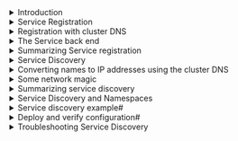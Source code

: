 <details>
<summary>Introduction</summary>
<br>

<img width="527" alt="image" src="https://user-images.githubusercontent.com/75510135/167252669-34557003-95a9-4915-b429-b9bcc72a3865.png">

Quick background#

Applications run inside of containers, and containers run inside of Pods. Every Kubernetes Pod gets its own unique IP address, and all Pods connect to the same flat network, called the Pod network. However, Pods are ephemeral. This means they come and go and should not be considered reliable. For example, scaling operations, rolling updates, rollbacks, and failures all cause Pods to be added or removed from the network.

To address the unreliable nature of Pods, Kubernetes provides a Service object that sits in front of a set of Pods and provides a reliable name, IP address, and port. Clients connect to the Service object, which, in turn, load balances requests to the target Pods.

    Note: The word “service” has lots of meanings. When we use it with a capital “S” we are referring to the Kubernetes Service object that provides stable networking to a set of Pods.

Modern cloud-native applications are composed of many small independent microservices that work together to create a useful application. For these microservices to work together, they need to be able to discover and connect to each other. This is where service discovery comes into play.

There are two major components to service discovery:

    Service registration
    Service discovery


</details>

<details>
<summary>Service Registration</summary>
<br>

  <img width="549" alt="image" src="https://user-images.githubusercontent.com/75510135/167253091-fe526ab9-bdd4-4aef-8d2f-02ddc0ae17c7.png">

  What is service registration?#

Service registration is the process of a microservice registering its connection details in a service registry so that other microservices can discover it and connect to it.

  <img width="627" alt="image" src="https://user-images.githubusercontent.com/75510135/167254282-e520cfca-5687-4abb-9c96-b5b0a14e6935.png">

  A few important things to note about this in Kubernetes:

    Kubernetes uses an internal DNS service as its service registry.
    Services, not individual Pods, register with DNS.
    The name, IP address, and network port of every Service is registered

For this to work, Kubernetes provides a well known internal DNS service that we usually call the “cluster DNS”. The term well known means that it operates at an address known to every Pod and container in the cluster. It’s implemented in the kube-system Namespace as a set of Pods managed by a Deployment called coredns. These Pods are fronted by a Service called kube-dns. Behind the scenes, it’s based on a DNS technology, called CoreDNS, and runs as a Kubernetes-native application.

The previous sentence contains a lot of detail, so the following commands show how its implemented. You can run these commands on your own Kubernetes clusters.

  <img width="749" alt="image" src="https://user-images.githubusercontent.com/75510135/167254303-2a92e23c-ca14-4b70-8404-179317c4be58.png">

  
</details>

<details>
<summary>Registration with cluster DNS</summary>
<br>

  Every Kubernetes Service is automatically registered with the cluster DNS when it’s created. The registration process looks like this (exact flow might slightly differ):

    You POST a new Service manifest to the API server.
    The request is authenticated, authorized, and subjected to admission policies.
    The Service is allocated a virtual IP address, called a ClusterIP.
    An Endpoints object (or Endpoint slices) is created to hold a list of Pods the Service will load balance traffic to.
    The Pod network is configured to handle traffic sent to the ClusterIP (more on this later).
    The Service’s name and IP are registered with the cluster DNS.

Step 6 is the secret sauce in the service registration process.

We mentioned earlier that the cluster DNS is a Kubernetes-native application. This means it knows it’s running on Kubernetes and implements a controller that watches the API server for new Service objects. Any time it observes a new Service object, it creates the DNS records that allow the Service name to be resolved to its ClusterIP. This means that applications and Services do not need to perform service registration – the cluster DNS is constantly looking for new Services and automatically registers their details.

It’s important to understand that the name registered for the Service is the value stored in its metadata.name property. The ClusterIP is dynamically assigned by Kubernetes.
<img width="530" alt="image" src="https://user-images.githubusercontent.com/75510135/167254344-266c317b-f896-4541-b00c-2d0c3017972a.png">
At this point, the front-end configuration of the Service is registered (name, IP, port), and the Service can be discovered by applications running in other Pods.
</details>

<details>
<summary>The Service back end</summary>
<br>

  Now that the front end of the Service is registered, the back end needs building. This involves creating and maintaining a list of Pod IPs that the Service will load-balance traffic to.

As explained in the previous chapter, every Service has a label selector that determines which Pods the Service will load balance traffic to. See below:
  <img width="586" alt="image" src="https://user-images.githubusercontent.com/75510135/167254371-e5ca5ea3-a4e7-46f1-8eac-625660e66234.png">

  Kubernetes automatically creates an Endpoints object (or Endpoint slices) for every Service. These hold the list of Pods that match the label selector and will receive traffic from the Service. They’re also critical to how traffic is routed from the Service’s ClusterIP to Pod IPs (more on this soon).

The following command shows an Endpoints object for a Service called ent. It has the IP address and port of two Pods that match the label selector.

  <img width="919" alt="image" src="https://user-images.githubusercontent.com/75510135/167254379-3f86b3ce-54c9-4036-b2b3-79fd7a78ca73.png">
The kubelet process on every node is watching the API server for new Endpoints objects. When it sees them, it creates local networking rules that redirect ClusterIP traffic to Pod IPs. In the modern Linux-based Kubernetes cluster the technology used to create these rules is the Linux IP Virtual Server (IPVS). Older versions of Kubernetes used iptables.
  
</details>

<details>
<summary>Summarizing Service registration</summary>
<br>

  At this point, the Service is fully registered and ready to be discovered:

    Its front end configuration is registered with DNS.
    Its back-end configuration is stored in an Endpoints object (or Endpoint slices), and the network is ready to handle traffic.

Let’s summarize the service registration process with the help of a simple flow diagram.
  <img width="905" alt="image" src="https://user-images.githubusercontent.com/75510135/167254404-2fca4563-f985-4f04-afef-7f62ee7da6c1.png">
You POST a new Service configuration to the API server, and the request is authenticated and authorized. The Service is allocated a ClusterIP, and its configuration is persisted to the cluster store. An associated Endpoint object is created to hold the list of Pod IPs that match the label selector. The cluster DNS is running as a Kubernetes-native application and watching the API server for new Service objects. It sees the new Service and registers the appropriate DNS and SRV records. Every node is running a kube-proxy that sees the new Service and Endpoints objects and creates IPVS rules on every node so that traffic to the Service’s ClusterIP is redirected to one of the Pods that match its label selector.
  
</details>

<details>
<summary>Service Discovery</summary>
<br>

  <img width="618" alt="image" src="https://user-images.githubusercontent.com/75510135/167254565-f901c8fd-ba66-49f0-bc8a-19251f9d3a53.png">

  Let’s assume there are two microservices applications on a single Kubernetes cluster – enterprise and voyager. The Pods for the enterprise app sit behind a Kubernetes Service, called ent, and the Pods for the voyager app sit behind another Kubernetes Service, called voy.

Both are registered with DNS as follows:

    ent: 192.168.201.240
    voy: 192.168.200.217


  <img width="719" alt="image" src="https://user-images.githubusercontent.com/75510135/167257883-c4c56c45-9df0-4847-b6a3-adf94d13ae33.png">

  For service discovery to work, every microservice needs to know two things:

    The name of the remote microservice they want to connect to.
    How to convert the name to an IP address.

The application developer is responsible for point 1 – coding the microservice with the names of microservices they connect to. Kubernetes takes care of point 2.
  
</details>

<details>
<summary>Converting names to IP addresses using the cluster DNS</summary>
<br>

  Kubernetes automatically configures every container so that it can find and use the cluster DNS to convert Service names to IPs. It does this by populating every container’s /etc/resolv.conf file with the IP address of a cluster DNS Service as well as any search domains that should be appended to unqualified names.

    Note: An “unqualified name” is a short name, such as ent. Appending a search domain converts an unqualified name into a fully qualified domain name (FQDN), such as ent.default.svc.cluster.local.

The following snippet shows a container that is configured to send DNS queries to the cluster DNS at 192.168.200.10. It also lists the search domains to append to unqualified names.
  
  $ cat /etc/resolv.conf 
search svc.cluster.local cluster.local default.svc.cluster.local
nameserver 192.168.200.10
options ndots:5
  
  <img width="936" alt="image" src="https://user-images.githubusercontent.com/75510135/167257920-f1183910-3772-459d-b6c3-2422d8117e9a.png">

  
</details>

<details>
<summary>Some network magic</summary>
<br>

  Once a Pod has the ClusterIP of a Service, it sends traffic to that IP address. However, the address is on a special network, called the service network, and there are no routes to it! This means the apps container doesn’t know where to send the traffic, so it sends it to its default gateway.

    Note: A default gateway is where a device sends traffic that it doesn’t have a specific route for. The default gateway will normally forward traffic to another device, with a larger routing table, that might have a route for the traffic. A simple analogy might be driving from City A to City B. The local roads in City A probably don’t have signposts to City B, so you follow signs to the major highway/motorway. Once on the highway/motorway, there is more of a chance that you will find directions to City B. If the first signpost doesn’t have directions to City B, you keep driving until you see a signpost for City B. Routing is similar, if a device doesn’t have a route for the destination network, the traffic is routed from one default gateway to the next until, hopefully, a device has a route to the required network.

The container’s default gateway sends the traffic to the Node it is running on.

The Node doesn’t have a route to the service network either, so it sends the traffic to its own default gateway. Doing this causes the traffic to be processed by the Node’s kernel, which is where the magic happens!

Every Kubernetes Node runs a system service called kube-proxy. At a high level, kube-proxy is responsible for capturing traffic destined for ClusterIPs and redirecting it to the IP addresses of Pods that match the Service’s label selector. Let’s look a bit closer:

kube-proxy is a Pod-based Kubernetes-native app that implements a controller that watches the API server for new Service and Endpoints objects. When it sees them, it creates local IPVS rules that tell the Node to intercept traffic destined for the Service’s ClusterIP and forward it to individual Pod IPs.

This means that every time a Node’s kernel processes traffic headed for an address on the service network, a trap occurs, and the traffic is redirected to the IP of a healthy Pod matching the Service’s label selector

    Kubernetes originally used iptables to do this trapping and load-balancing. However, it was replaced by IPVS in Kubernetes 1.11. This is because IPVS is a high-performance kernel-based L4 load balancer that scales better than iptables and implements better load balancing algorithms.


</details>

<details>
<summary>Summarizing service discovery</summary>
<br>

  <img width="899" alt="image" src="https://user-images.githubusercontent.com/75510135/167257965-6a9fe721-f533-4ec8-8cea-583e1b6df3d3.png">

  Assume a microservice, called “enterprise,” needs to send traffic to a microservice called “voyager.” To start this flow, the “enterprise” microservice needs to know the name of the Kubernetes Service object sitting in front of the “voyager” microservice. We’ll assume it’s called “voy,” but it is the responsibility of the application developer to ensure this is known.

An instance of the “enterprise” microservice sends a query to the cluster DNS (defined in the /etc/resolv.conf file of every container) asking it to resolve the name of the “voy” Service to an IP address. The cluster DNS replies with the ClusterIP (virtual IP), and the instance of the “enterprise” microservice sends requests to this ClusterIP. However, there are no routes to the service network that the ClusterIP is on. This means the requests are sent to the container’s default gateway and, eventually, sent to the Node the container is running on.

The Node has no route to the service network, so it sends the traffic to its own default gateway. En-route, the request is processed by the Node’s kernel. A trap is triggered, and the request is redirected to the IP address of a Pod that matches the Service’s label selector. The Node has routes to Pod IPs, and the requests reach a Pod and are processed.

</details>

<details>
<summary>Service Discovery and Namespaces</summary>
<br>

    <img width="450" alt="image" src="https://user-images.githubusercontent.com/75510135/167258215-e625a38e-cc48-4ec9-8761-496171ec135f.png">

    How service discovery works#

Two things are important if you want to understand how service discovery works within and across namespaces:

    Every cluster has an address space.
    Namespaces partition the cluster address space.

Every cluster has an address space based on a DNS domain that we usually call the cluster domain. By default, it’s called cluster.local, and Service objects are placed within that address space. For example, a Service called ent will have a fully qualified domain name (FQDN) of ent.default.svc.cluster.local.

The format of the FQDN is <object-name>.<namespace>.svc.cluster.local

    Namespaces#

Namespaces allow you to partition the address space below the cluster domain. For example, creating a couple of namespaces, called prod and dev, will give you two address spaces that you can place Services and other objects in:

    dev: .dev.svc.cluster.local
    prod: .prod.svc.cluster.local

Object names#

Object names must be unique within Namespaces but not across Namespaces. This means that you cannot have two Service objects called “ent” in the same Namespace, but you can if they are in different Namespaces. This is useful for parallel development and production configurations. For example, the figure below shows a single cluster address divided into dev and prod with identical instances of the ent and voy Service are deployed to each.

    <img width="564" alt="image" src="https://user-images.githubusercontent.com/75510135/167258610-4f3f6a56-22e2-4a8c-abf9-4094f00bc40f.png">

    Pods in the prod Namespace can connect to Services in the local Namespace using short names, such as ent and voy. Connecting to objects in a remote Namespace requires FQDNs, such as ent.dev.svc.cluster.local and voy.dev.svc.cluster.local.

As we’ve seen, Namespaces partition the cluster address space. They are also good for implementing access control and resource quotas. However, they are not workload isolation boundaries and should not be used to isolate hostile workloads.

    
</details>

<details>
<summary>Service discovery example#</summary>
<br>

    Let’s walk through a quick example.

The following yml defines two Namespaces, two Deployments, two Services, and a stand-alone jump Pod. The two Deployments have identical names, as do the Services. However, they’re deployed to different Namespace, so this is allowed. The jump Pod is deployed to the dev Namespace.
    <img width="634" alt="image" src="https://user-images.githubusercontent.com/75510135/167258634-55858c67-6c5b-480d-90df-3b91fe5a3ecd.png">

    ```
    apiVersion: v1
kind: Namespace
metadata:
  name: dev
---
apiVersion: v1
kind: Namespace
metadata:
  name: prod
---
apiVersion: apps/v1
kind: Deployment
metadata:
  name: enterprise
  labels:
    app: enterprise
  namespace: dev
spec:
  selector:
    matchLabels:
      app: enterprise
  replicas: 2
  strategy:
    type: RollingUpdate
  template:
    metadata:
      labels:
        app: enterprise
    spec:
      terminationGracePeriodSeconds: 1
      containers:
      - image: nigelpoulton/k8sbook:text-dev
        name: enterprise-ctr
        ports:
        - containerPort: 8080
---
apiVersion: apps/v1
kind: Deployment
metadata:
  name: enterprise
  labels:
    app: enterprise
  namespace: prod
spec:
  selector:
    matchLabels:
      app: enterprise
  replicas: 2
  strategy:
    type: RollingUpdate
  template:
    metadata:
      labels:
        app: enterprise
    spec:
      terminationGracePeriodSeconds: 1
      containers:
      - image: nigelpoulton/k8sbook:text-prod
        name: enterprise-ctr
        ports:
        - containerPort: 8080
---
apiVersion: v1
kind: Service
metadata:
  name: ent
  namespace: dev
spec:
  selector:
    app: enterprise
  ports:
    - port: 8080
  type: ClusterIP
---
apiVersion: v1
kind: Service
metadata:
  name: ent
  namespace: prod
spec:
  selector:
    app: enterprise
  ports:
    - port: 8080
  type: ClusterIP
---
apiVersion: v1
kind: Pod
metadata:
  name: jump
  namespace: dev
spec:
  terminationGracePeriodSeconds: 5
  containers:
  - name: jump
    image: ubuntu
    tty: true
    stdin: true
    ```
</details>

<details>
<summary>Deploy and verify configuration#</summary>
<br>

    <img width="866" alt="image" src="https://user-images.githubusercontent.com/75510135/167258673-25169cb1-e419-4edf-84e7-9f5d414fe7fb.png">

    Next steps#
    The next steps will be:

    Log on to the main container of jump Pod in the dev Namespace.
    Check the container’s /etc/resolv.conf file.
    Connect to the ent app in the dev. Namespace using the Service’s shortname
    Connect to the ent app in the prod Namespace using the Service’s FQDN.

To help with the demo, the versions of the ent app used in each Namespace are different.
Log on to the jump Pod#
    <img width="943" alt="image" src="https://user-images.githubusercontent.com/75510135/167258693-04d58f08-04db-4db1-8667-23efabbd8ecf.png">

    <img width="934" alt="image" src="https://user-images.githubusercontent.com/75510135/167258701-871637f4-5e97-495a-a319-ffa723734d1e.png">

    <img width="906" alt="image" src="https://user-images.githubusercontent.com/75510135/167258711-e27c3bb2-6a70-41f2-80f3-047f36d1a52e.png">

    ```
    1  cat /etc/resolv.conf
    2  apt install update && apt install curl -y
    3  apt  update && apt install curl -y
    4  curl ent:8080
    5  curl ent.prod.svc.cluster.local:8080
    ```
</details>

<details>
<summary>Troubleshooting Service Discovery</summary>
<br>

    <img width="633" alt="image" src="https://user-images.githubusercontent.com/75510135/167258964-8b2a685d-9768-41db-a436-25e16fb71a7d.png">

    
</details>
